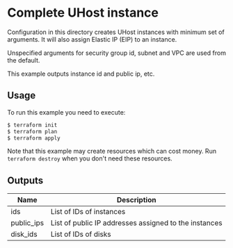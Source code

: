 # Complete UHost instance

Configuration in this directory creates UHost instances with minimum set of arguments. It will also assign Elastic IP (EIP) to an instance.

Unspecified arguments for security group id, subnet and VPC are used from the default.

This example outputs instance id and public ip, etc.

## Usage

To run this example you need to execute:

```bash
$ terraform init
$ terraform plan
$ terraform apply
```

Note that this example may create resources which can cost money. Run `terraform destroy` when you don't need these resources.

## Outputs

| Name | Description |
|------|-------------|
| ids | List of IDs of instances |
| public\_ips | List of public IP addresses assigned to the instances |
| disk\_ids | List of IDs of disks |
